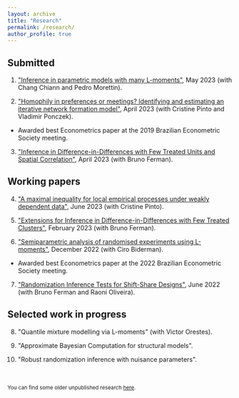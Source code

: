 ```yaml
---
layout: archive
title: "Research"
permalink: /research/
author_profile: true
---
```


Submitted
-----

1. ["Inference in parametric models with many L-moments"](https://arxiv.org/abs/2210.04146), May 2023 (with Chang Chiann and Pedro Morettin). 

2. ["Homophily in preferences or meetings? Identifying and estimating an iterative network formation model"](https://arxiv.org/abs/2201.06694), April 2023 (with Cristine Pinto and Vladimir Ponczek). 
* Awarded best Econometrics paper at the 2019 Brazilian Econometric Society meeting.

3. ["Inference in Difference-in-Differences with Few Treated Units and Spatial Correlation"](https://arxiv.org/abs/2006.16997), April 2023 (with Bruno Ferman).


Working papers
-----

4. ["A maximal inequality for local empirical processes under weakly dependent data"](https://www.dropbox.com/s/yl8ote2e6eevp7s/Local%20Empirical%20Processes%20Draft.pdf?dl=0), June 2023 (with Cristine Pinto).

5. ["Extensions for Inference in Difference-in-Differences with Few Treated Clusters"](https://arxiv.org/abs/2302.03131), February 2023 (with Bruno Ferman). 

6. ["Semiparametric analysis of randomised experiments using L-moments"](https://www.dropbox.com/s/bmg0ydvoia79nh4/semiparametric_analysis_randomised_experiments.pdf?dl=0), December 2022 (with Ciro Biderman).
* Awarded best Econometrics paper at the 2022 Brazilian Econometric Society meeting.

7. ["Randomization Inference Tests for Shift-Share Designs"](https://arxiv.org/abs/2206.00999), June 2022 (with Bruno Ferman and Raoni Oliveira). 


Selected work in progress
-----

8. "Quantile mixture modelling via L-moments" (with Victor Orestes).

9. "Approximate Bayesian Computation for structural models".

10. "Robust randomization inference with nuisance parameters".



<br/>
<br/>
<sub>You can find some older unpublished research <a href="/old">here</a>.</sub>
